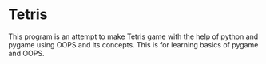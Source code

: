 # Tetris
This program is an attempt to make Tetris game with the help of python and pygame using OOPS and its concepts.
This is for learning basics of pygame and OOPS.
